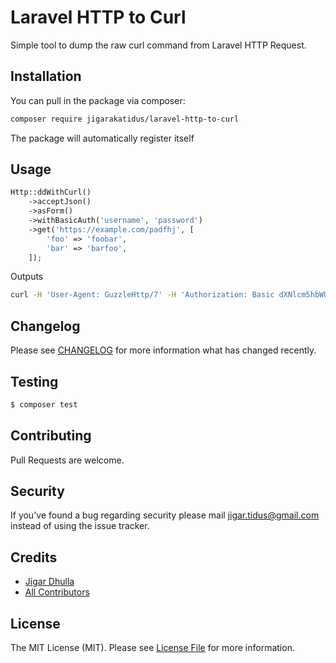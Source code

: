 # Laravel HTTP to Curl

Simple tool to dump the raw curl command from Laravel HTTP Request.

## Installation

You can pull in the package via composer:

``` bash
composer require jigarakatidus/laravel-http-to-curl
```

The package will automatically register itself

## Usage

```php
Http::ddWithCurl()
    ->acceptJson()
    ->asForm()
    ->withBasicAuth('username', 'password')
    ->get('https://example.com/padfhj', [
        'foo' => 'foobar',
        'bar' => 'barfoo',
    ]);
```

Outputs

```bash
curl -H 'User-Agent: GuzzleHttp/7' -H 'Authorization: Basic dXNlcm5hbWU6cGFzc3dvcmQ=' -H 'Host: example.com' -H 'Accept: application/json' -H 'Content-Type: application/x-www-form-urlencoded' -X 'GET' 'https://example.com/padfhj?foo=foobar&bar=barfoo'
```

## Changelog

Please see [CHANGELOG](CHANGELOG.md) for more information what has changed recently.

## Testing

``` bash
$ composer test
```

## Contributing

Pull Requests are welcome.

## Security

If you've found a bug regarding security please mail [jigar.tidus@gmail.com](mailto:jigar.tidus@gmail.com) instead of using the issue tracker.

## Credits

- [Jigar Dhulla](https://github.com/jigarakatidus)
- [All Contributors](../../contributors)

## License

The MIT License (MIT). Please see [License File](LICENSE.md) for more information.
